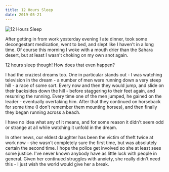 ```yaml
---
title: 12 Hours Sleep
date: 2019-05-21
---
```


![12 Hours Sleep](https://source.unsplash.com/03UCoidYvXw/1600x900)

After getting in from work yesterday evening I ate dinner, took some decongestant medication, went to bed, and slept like I haven't in a long time. Of course this morning I woke with a mouth drier than the Sahara desert, but at least I wasn't choking on my own snot again.

12 hours sleep though! How does that even happen?

I had the craziest dreams too. One in particular stands out - I was watching television in the dream - a number of men were running down a very steep hill - a race of some sort. Every now and then they would jump, and slide on their backsides down the hill - before staggering to their feet again, and resuming the running. Every time one of the men jumped, he gained on the leader - eventually overtaking him. After that they continued on horseback for some time (I don't remember them mounting horses), and then finally they began running across a beach.

I have no idea what any of it means, and for some reason it didn't seem odd or strange at all while watching it unfold in the dream.

In other news, our eldest daughter has been the victim of theft twice at work now - she wasn't completely sure the first time, but was absolutely certain the second time. I hope the police get involved so she at least sees some justice. I've never known anybody have as little luck with people in general. Given her continued struggles with anxiety, she really didn't need this - I just wish the world would give her a break.